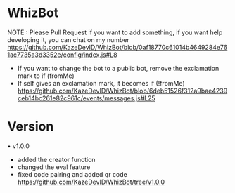 # WhizBot

NOTE : Please Pull Request if you want to add something, if you want help developing it, you can chat on my number  https://github.com/KazeDevID/WhizBot/blob/0af18770c61014b4649284e761ac7735a3d3352e/config/index.js#L8

- If you want to change the bot to a public bot, remove the exclamation mark to if (fromMe)
- If self gives an exclamation mark, it becomes if (!fromMe)
https://github.com/KazeDevID/WhizBot/blob/6deb51526f312a9bae4239ceb14bc261e82c961c/events/messages.js#L25

# Version

• v1.0.0
- added the creator function
- changed the eval feature
- fixed code pairing and added qr code
https://github.com/KazeDevID/WhizBot/tree/v1.0.0
